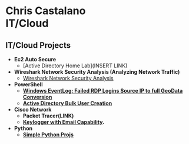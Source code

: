 <h1>Chris Castalano <br/>IT</a>/Cloud</a>

<h2>IT/Cloud Projects</h2>

- <b>Ec2 Auto Secure</b>
  - [Active Directory Home Lab](INSERT LINK)
- <b>Wireshark Network Security Analysis (Analyzing Network Traffic)</b>
  - [Wireshark Network Security Analysis](https://www.coursera.org/account/accomplishments/verify/DRNVQ05S4DWE) <b>
- <b>PowerShell</b>
  - [Windows EventLog: Failed RDP Logins Source IP to full GeoData Conversion](LINK)
  - [Active Directory Bulk User Creation](LINK)
- <b>Cisco Network </b>
  - Packet Tracer(LINK)
  - [Keylogger with Email Capability](LINK).
- <b>Python</b>
  - [Simple Python Projs](https://github.com/castalanoc/python_proj/blob/main/class_database.py)

<!--
**castalanoc/castalanoc** is a ✨ _special_ ✨ repository because its `README.md` (this file) appears on your GitHub profile.

Here are some ideas to get you started:

- 🔭 I’m currently working on ...
- 🌱 I’m currently learning ...
- 👯 I’m looking to collaborate on ...
- 🤔 I’m looking for help with ...
- 💬 Ask me about ...
- 📫 How to reach me: ...
- 😄 Pronouns: ...
- ⚡ Fun fact: ...
-->

